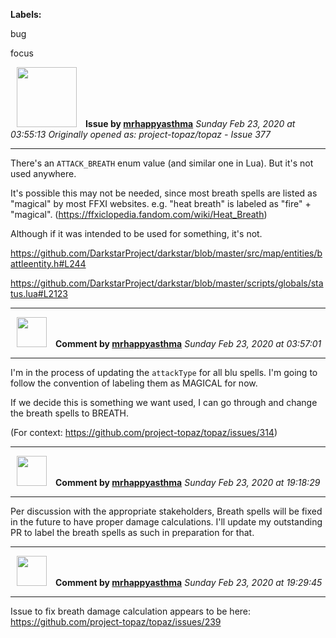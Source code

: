 **Labels:**

bug

focus



<a href="https://github.com/mrhappyasthma"><img src="https://avatars0.githubusercontent.com/u/1547356?v=4" width="96" height="96" hspace="10"></img></a> **Issue by [mrhappyasthma](https://github.com/mrhappyasthma)**
_Sunday Feb 23, 2020 at 03:55:13_
_Originally opened as: project-topaz/topaz - Issue 377_

----

There's an `ATTACK_BREATH` enum value (and similar one in Lua). But it's not used anywhere.

It's possible this may not be needed, since most breath spells are listed as "magical" by most FFXI websites. e.g. "heat breath" is labeled as "fire" + "magical". (https://ffxiclopedia.fandom.com/wiki/Heat_Breath)

Although if it was intended to be used for something, it's not.

https://github.com/DarkstarProject/darkstar/blob/master/src/map/entities/battleentity.h#L244

https://github.com/DarkstarProject/darkstar/blob/master/scripts/globals/status.lua#L2123


----
<a href="https://github.com/mrhappyasthma"><img src="https://avatars0.githubusercontent.com/u/1547356?v=4" width="48" height="48" hspace="10"></img></a> **Comment by [mrhappyasthma](https://github.com/mrhappyasthma)**
_Sunday Feb 23, 2020 at 03:57:01_

----

I'm in the process of updating the `attackType` for all blu spells. I'm going to follow the convention of labeling them as MAGICAL for now.

If we decide this is something we want used, I can go through and change the breath spells to BREATH.

(For context: https://github.com/project-topaz/topaz/issues/314)


----
<a href="https://github.com/mrhappyasthma"><img src="https://avatars0.githubusercontent.com/u/1547356?v=4" width="48" height="48" hspace="10"></img></a> **Comment by [mrhappyasthma](https://github.com/mrhappyasthma)**
_Sunday Feb 23, 2020 at 19:18:29_

----

Per discussion with the appropriate stakeholders, Breath spells will be fixed in the future to have proper damage calculations. I'll update my outstanding PR to label the breath spells as such in preparation for that.


----
<a href="https://github.com/mrhappyasthma"><img src="https://avatars0.githubusercontent.com/u/1547356?v=4" width="48" height="48" hspace="10"></img></a> **Comment by [mrhappyasthma](https://github.com/mrhappyasthma)**
_Sunday Feb 23, 2020 at 19:29:45_

----

Issue to fix breath damage calculation appears to be here: https://github.com/project-topaz/topaz/issues/239
